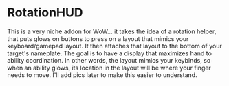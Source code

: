 # RotationHUD

This is a very niche addon for WoW... it takes the idea of a rotation helper, that puts glows on buttons to press on a layout that mimics your keyboard/gamepad layout. 
It then attaches that layout to the bottom of your target's nameplate. The goal is to have a display that maximizes hand to ability coordination. In other words, 
the layout mimics your keybinds, so when an ability glows, its location in the layout will be where your finger needs to move. I'll add pics later to make this
easier to understand. 
